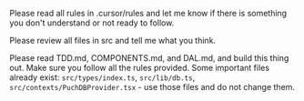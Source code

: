 Please read all rules in .cursor/rules and let me know if there is something you don't understand or not ready to follow.

Please review all files in src and tell me what you think.

Please read TDD.md, COMPONENTS.md, and DAL.md, and build this thing out. Make sure you follow all the rules provided. Some important files already exist: `src/types/index.ts`, `src/lib/db.ts`, `src/contexts/PuchDBProvider.tsx` - use those files and do not change them.